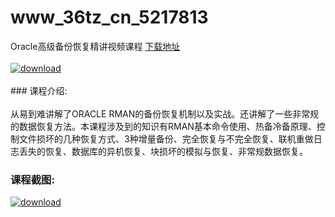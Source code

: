 # www_36tz_cn_5217813
Oracle高级备份恢复精讲视频课程
[下载地址](http://www.36tz.cn/article/5217813 "下载地址")
<br/></br>[![download](http://36tz.cn/muke_img/2021_01_1-88.png "下载地址")](http://www.36tz.cn/article/5217813 "下载地址")
<br/></br>### 课程介绍:<br/></br>从易到难讲解了ORACLE RMAN的备份恢复机制以及实战。还讲解了一些非常规的数据恢复方法。本课程涉及到的知识有RMAN基本命令使用、热备冷备原理、控制文件损坏的几种恢复方式、3种增量备份、完全恢复与不完全恢复、联机重做日志丢失的恢复、数据库的异机恢复、块损坏的模拟与恢复、非常规数据恢复。

### 课程截图:
[![download](http://36tz.cn/muke_img/2021_01_2-103.png "下载地址")](http://www.36tz.cn/article/5217813 "下载地址")
